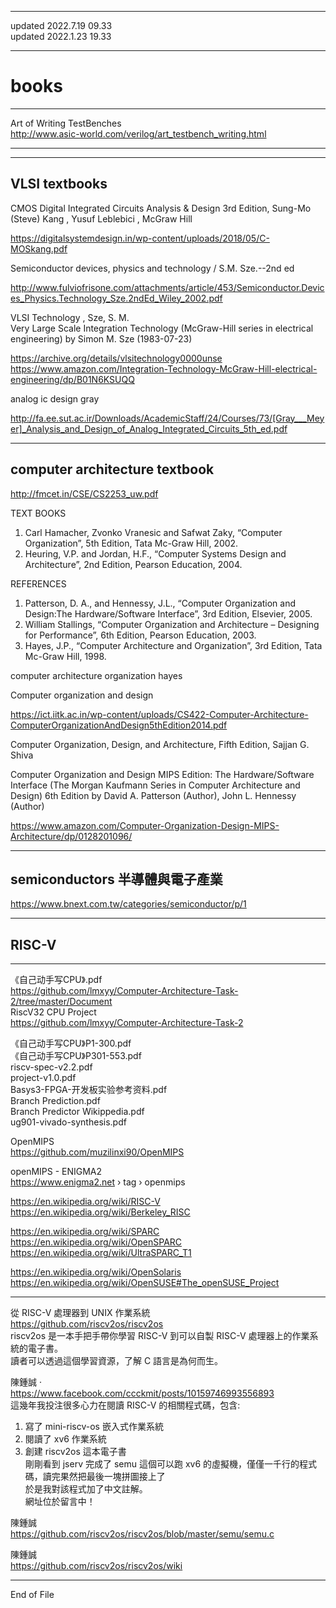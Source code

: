 ----------------------------------------------    
updated 2022.7.19 09.33  
updated 2022.1.23 19.33  
  
  
  
----------------------------------------------    
# books  
    
----------------------------------------------  
  
Art of Writing TestBenches  
  http://www.asic-world.com/verilog/art_testbench_writing.html  
  
  
----------------------------------------------    
  
  
  
----------------------------------------------    
  
## VLSI textbooks  
  
  
CMOS Digital Integrated Circuits Analysis & Design 3rd Edition, Sung-Mo (Steve) Kang , Yusuf Leblebici , McGraw Hill   
  
  https://digitalsystemdesign.in/wp-content/uploads/2018/05/C-MOSkang.pdf  
  
  
Semiconductor devices, physics and technology / S.M. Sze.--2nd ed  
  
  http://www.fulviofrisone.com/attachments/article/453/Semiconductor.Devices_Physics.Technology_Sze.2ndEd_Wiley_2002.pdf  
  
  
VLSI Technology , Sze, S. M.  
Very Large Scale Integration Technology (McGraw-Hill series in electrical engineering) by Simon M. Sze (1983-07-23)   
  
  https://archive.org/details/vlsitechnology0000unse  
  https://www.amazon.com/Integration-Technology-McGraw-Hill-electrical-engineering/dp/B01N6KSUQQ  
  
  
analog ic design gray  
  
  http://fa.ee.sut.ac.ir/Downloads/AcademicStaff/24/Courses/73/[Gray___Meyer]_Analysis_and_Design_of_Analog_Integrated_Circuits_5th_ed.pdf  
  
  
  
----------------------------------------------    
  
## computer architecture textbook  
  
  
  
  http://fmcet.in/CSE/CS2253_uw.pdf  
  
TEXT BOOKS  
  1. Carl Hamacher, Zvonko Vranesic and Safwat Zaky, “Computer Organization”, 5th Edition, Tata Mc-Graw Hill, 2002.  
  2. Heuring, V.P. and Jordan, H.F., “Computer Systems Design and Architecture”, 2nd Edition, Pearson Education, 2004.  
  
REFERENCES  
  1. Patterson, D. A., and Hennessy, J.L., “Computer Organization and Design:The Hardware/Software Interface”, 3rd Edition, Elsevier, 2005.  
  2. William Stallings, “Computer Organization and Architecture – Designing for Performance”, 6th Edition, Pearson Education, 2003.  
  3. Hayes, J.P., “Computer Architecture and Organization”, 3rd Edition, Tata Mc-Graw Hill, 1998.  
  
  
computer architecture organization hayes  
  
Computer organization and design  
  
  https://ict.iitk.ac.in/wp-content/uploads/CS422-Computer-Architecture-ComputerOrganizationAndDesign5thEdition2014.pdf  
  
  
Computer Organization, Design, and Architecture, Fifth Edition, Sajjan G. Shiva  
  
  
Computer Organization and Design MIPS Edition: The Hardware/Software Interface (The Morgan Kaufmann Series in Computer Architecture and Design) 6th Edition by David A. Patterson (Author), John L. Hennessy (Author)  
  
  https://www.amazon.com/Computer-Organization-Design-MIPS-Architecture/dp/0128201096/  
  
  
----------------------------------------------  
  
## semiconductors 半導體與電子產業  
  https://www.bnext.com.tw/categories/semiconductor/p/1  
  
  
----------------------------------------------  
  
## RISC-V  
  
----------------------------------------------  
  
《自己动手写CPU》.pdf  
  https://github.com/lmxyy/Computer-Architecture-Task-2/tree/master/Document  
RiscV32 CPU Project  
  https://github.com/lmxyy/Computer-Architecture-Task-2  
  
《自己动手写CPU》P1-300.pdf  
《自己动手写CPU》P301-553.pdf  
riscv-spec-v2.2.pdf  
project-v1.0.pdf  
Basys3-FPGA-开发板实验参考资料.pdf  
Branch Prediction.pdf  
Branch Predictor Wikippedia.pdf  
ug901-vivado-synthesis.pdf  
  
  
OpenMIPS  
  https://github.com/muzilinxi90/OpenMIPS  

openMIPS - ENIGMA2  
  https://www.enigma2.net › tag › openmips  
  
  
  https://en.wikipedia.org/wiki/RISC-V  
  https://en.wikipedia.org/wiki/Berkeley_RISC  
  
  https://en.wikipedia.org/wiki/SPARC  
  https://en.wikipedia.org/wiki/OpenSPARC  
  https://en.wikipedia.org/wiki/UltraSPARC_T1  
  
  https://en.wikipedia.org/wiki/OpenSolaris  
  https://en.wikipedia.org/wiki/OpenSUSE#The_openSUSE_Project  

---------------------------------------------  
  
從 RISC-V 處理器到 UNIX 作業系統  
https://github.com/riscv2os/riscv2os  
riscv2os 是一本手把手帶你學習 RISC-V 到可以自製 RISC-V 處理器上的作業系統的電子書。  
讀者可以透過這個學習資源，了解 C 語言是為何而生。  
  
陳鍾誠  ·  
  https://www.facebook.com/ccckmit/posts/10159746993556893  
這幾年我投注很多心力在閱讀 RISC-V 的相關程式碼，包含:  
1. 寫了 mini-riscv-os 嵌入式作業系統  
2. 閱讀了 xv6 作業系統  
3. 創建 riscv2os 這本電子書  
剛剛看到 jserv 完成了 semu 這個可以跑 xv6 的虛擬機，僅僅一千行的程式碼，讀完果然把最後一塊拼圖接上了  
於是我對該程式加了中文註解。  
網址位於留言中！  
  
陳鍾誠  
https://github.com/riscv2os/riscv2os/blob/master/semu/semu.c  
  
陳鍾誠  
https://github.com/riscv2os/riscv2os/wiki  
  
  
----------------------------------------------  
End of File
